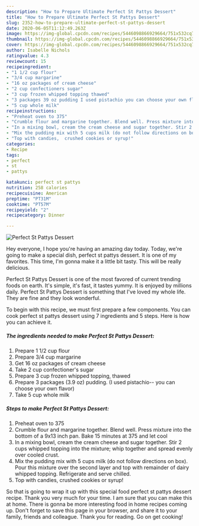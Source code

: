 ```yaml
---
description: "How to Prepare Ultimate Perfect St Pattys Dessert"
title: "How to Prepare Ultimate Perfect St Pattys Dessert"
slug: 2352-how-to-prepare-ultimate-perfect-st-pattys-dessert
date: 2020-06-05T11:12:49.263Z
image: https://img-global.cpcdn.com/recipes/5446098866929664/751x532cq70/perfect-st-pattys-dessert-recipe-main-photo.jpg
thumbnail: https://img-global.cpcdn.com/recipes/5446098866929664/751x532cq70/perfect-st-pattys-dessert-recipe-main-photo.jpg
cover: https://img-global.cpcdn.com/recipes/5446098866929664/751x532cq70/perfect-st-pattys-dessert-recipe-main-photo.jpg
author: Isabelle Nichols
ratingvalue: 4.3
reviewcount: 15
recipeingredient:
- "1 1/2 cup flour"
- "3/4 cup margarine"
- "16 oz packages of cream cheese"
- "2 cup confectioners sugar"
- "3 cup frozen whipped topping thawed"
- "3 packages 39 oz pudding I used pistachio you can choose your own flavor"
- "5 cup whole milk"
recipeinstructions:
- "Preheat oven to 375"
- "Crumble flour and margarine together. Blend well. Press mixture into the bottom of a 9x13 inch pan. Bake 15 minutes at 375 and let cool"
- "In a mixing bowl, cream the cream cheese and sugar together. Stir 2 cups whipped topping into the mixture; whip together and spread evenly over cooled crust."
- "Mix the pudding mix with 5 cups milk (do not follow directions on box). Pour this mixture over the second layer and top with remainder of dairy whipped topping. Refrigerate and serve chilled."
- "Top with candies,  crushed cookies or syrup!"
categories:
- Recipe
tags:
- perfect
- st
- pattys

katakunci: perfect st pattys 
nutrition: 258 calories
recipecuisine: American
preptime: "PT31M"
cooktime: "PT57M"
recipeyield: "2"
recipecategory: Dinner

---
```



![Perfect St Pattys Dessert](https://img-global.cpcdn.com/recipes/5446098866929664/751x532cq70/perfect-st-pattys-dessert-recipe-main-photo.jpg)

Hey everyone, I hope you're having an amazing day today. Today, we're going to make a special dish, perfect st pattys dessert. It is one of my favorites. This time, I'm gonna make it a little bit tasty. This will be really delicious.



Perfect St Pattys Dessert is one of the most favored of current trending foods on earth. It's simple, it's fast, it tastes yummy. It is enjoyed by millions daily. Perfect St Pattys Dessert is something that I've loved my whole life. They are fine and they look wonderful.


To begin with this recipe, we must first prepare a few components. You can cook perfect st pattys dessert using 7 ingredients and 5 steps. Here is how you can achieve it.

<!--inarticleads1-->

##### The ingredients needed to make Perfect St Pattys Dessert:

1. Prepare 1 1/2 cup flour
1. Prepare 3/4 cup margarine
1. Get 16 oz packages of cream cheese
1. Take 2 cup confectioner&#39;s sugar
1. Prepare 3 cup frozen whipped topping, thawed
1. Prepare 3 packages (3.9 oz) pudding. (I used pistachio-- you can choose your own flavor)
1. Take 5 cup whole milk




<!--inarticleads2-->

##### Steps to make Perfect St Pattys Dessert:

1. Preheat oven to 375
1. Crumble flour and margarine together. Blend well. Press mixture into the bottom of a 9x13 inch pan. Bake 15 minutes at 375 and let cool
1. In a mixing bowl, cream the cream cheese and sugar together. Stir 2 cups whipped topping into the mixture; whip together and spread evenly over cooled crust.
1. Mix the pudding mix with 5 cups milk (do not follow directions on box). Pour this mixture over the second layer and top with remainder of dairy whipped topping. Refrigerate and serve chilled.
1. Top with candies,  crushed cookies or syrup!




So that is going to wrap it up with this special food perfect st pattys dessert recipe. Thank you very much for your time. I am sure that you can make this at home. There is gonna be more interesting food in home recipes coming up. Don't forget to save this page in your browser, and share it to your family, friends and colleague. Thank you for reading. Go on get cooking!
